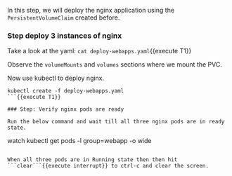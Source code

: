 In this step, we will deploy the nginx application using the `PersistentVolumeClaim` created before.

### Step deploy 3 instances of nginx
Take a look at the yaml:
```cat deploy-webapps.yaml```{{execute T1}}

Observe the `volumeMounts` and `volumes` sections where we mount the PVC.

Now use kubectl to deploy nginx.
```
kubectl create -f deploy-webapps.yaml
```{{execute T1}}

### Step: Verify nginx pods are ready

Run the below command and wait till all three nginx pods are in ready state.
```
watch kubectl get pods -l group=webapp -o wide
```{{execute T1}}

When all three pods are in Running state then then hit ```clear```{{execute interrupt}} to ctrl-c and clear the screen.
